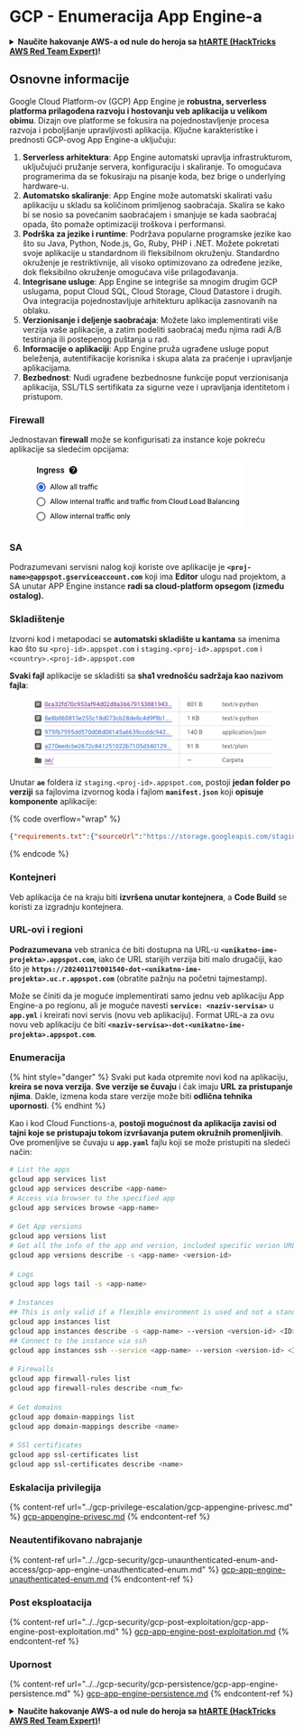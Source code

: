 # GCP - Enumeracija App Engine-a

<details>

<summary><strong>Naučite hakovanje AWS-a od nule do heroja sa</strong> <a href="https://training.hacktricks.xyz/courses/arte"><strong>htARTE (HackTricks AWS Red Team Expert)</strong></a><strong>!</strong></summary>

Drugi načini podrške HackTricks-u:

* Ako želite da vidite **vašu kompaniju reklamiranu na HackTricks-u** ili **preuzmete HackTricks u PDF formatu** proverite [**SUBSCRIPTION PLANS**](https://github.com/sponsors/carlospolop)!
* Nabavite [**zvanični PEASS & HackTricks swag**](https://peass.creator-spring.com)
* Otkrijte [**The PEASS Family**](https://opensea.io/collection/the-peass-family), našu kolekciju ekskluzivnih [**NFT-ova**](https://opensea.io/collection/the-peass-family)
* **Pridružite se** 💬 [**Discord grupi**](https://discord.gg/hRep4RUj7f) ili [**telegram grupi**](https://t.me/peass) ili nas **pratite** na **Twitter-u** 🐦 [**@hacktricks_live**](https://twitter.com/hacktricks_live)**.**
* **Podelite svoje hakovanje trikove slanjem PR-ova na** [**HackTricks**](https://github.com/carlospolop/hacktricks) i [**HackTricks Cloud**](https://github.com/carlospolop/hacktricks-cloud) github repozitorijume.

</details>

## Osnovne informacije <a href="#reviewing-app-engine-configurations" id="reviewing-app-engine-configurations"></a>


Google Cloud Platform-ov (GCP) App Engine je **robustna, serverless platforma prilagođena razvoju i hostovanju veb aplikacija u velikom obimu**. Dizajn ove platforme se fokusira na pojednostavljenje procesa razvoja i poboljšanje upravljivosti aplikacija. Ključne karakteristike i prednosti GCP-ovog App Engine-a uključuju:

1. **Serverless arhitektura**: App Engine automatski upravlja infrastrukturom, uključujući pružanje servera, konfiguraciju i skaliranje. To omogućava programerima da se fokusiraju na pisanje koda, bez brige o underlying hardware-u.
2. **Automatsko skaliranje**: App Engine može automatski skalirati vašu aplikaciju u skladu sa količinom primljenog saobraćaja. Skalira se kako bi se nosio sa povećanim saobraćajem i smanjuje se kada saobraćaj opada, što pomaže optimizaciji troškova i performansi.
3. **Podrška za jezike i runtime**: Podržava popularne programske jezike kao što su Java, Python, Node.js, Go, Ruby, PHP i .NET. Možete pokretati svoje aplikacije u standardnom ili fleksibilnom okruženju. Standardno okruženje je restriktivnije, ali visoko optimizovano za određene jezike, dok fleksibilno okruženje omogućava više prilagođavanja.
4. **Integrisane usluge**: App Engine se integriše sa mnogim drugim GCP uslugama, poput Cloud SQL, Cloud Storage, Cloud Datastore i drugih. Ova integracija pojednostavljuje arhitekturu aplikacija zasnovanih na oblaku.
5. **Verzionisanje i deljenje saobraćaja**: Možete lako implementirati više verzija vaše aplikacije, a zatim podeliti saobraćaj među njima radi A/B testiranja ili postepenog puštanja u rad.
6. **Informacije o aplikaciji**: App Engine pruža ugrađene usluge poput beleženja, autentifikacije korisnika i skupa alata za praćenje i upravljanje aplikacijama.
7. **Bezbednost**: Nudi ugrađene bezbednosne funkcije poput verzionisanja aplikacija, SSL/TLS sertifikata za sigurne veze i upravljanja identitetom i pristupom.

### Firewall

Jednostavan **firewall** može se konfigurisati za instance koje pokreću aplikacije sa sledećim opcijama:

<figure><img src="../../../.gitbook/assets/image (3) (1) (2).png" alt=""><figcaption></figcaption></figure>

### SA

Podrazumevani servisni nalog koji koriste ove aplikacije je **`<proj-name>@appspot.gserviceaccount.com`** koji ima **Editor** ulogu nad projektom, a SA unutar APP Engine instance **radi sa cloud-platform opsegom (između ostalog).**

### Skladištenje

Izvorni kod i metapodaci se **automatski skladište u kantama** sa imenima kao što su `<proj-id>.appspot.com` i `staging.<proj-id>.appspot.com` i `<country>.<proj-id>.appspot.com`&#x20;

**Svaki fajl** aplikacije se skladišti sa **sha1 vrednošću sadržaja kao nazivom fajla**:

<figure><img src="../../../.gitbook/assets/image (4) (6).png" alt=""><figcaption></figcaption></figure>

Unutar **`ae`** foldera iz `staging.<proj-id>.appspot.com`, postoji **jedan folder po verziji** sa fajlovima izvornog koda i fajlom **`manifest.json`** koji **opisuje komponente** aplikacije:

{% code overflow="wrap" %}
```json
{"requirements.txt":{"sourceUrl":"https://storage.googleapis.com/staging.onboarding-host-98efbf97812843.appspot.com/a270eedcbe2672c841251022b7105d340129d108","sha1Sum":"a270eedc_be2672c8_41251022_b7105d34_0129d108"},"main_test.py":{"sourceUrl":"https://storage.googleapis.com/staging.onboarding-host-98efbf97812843.appspot.com/0ca32fd70c953af94d02d8a36679153881943f32","sha1Sum":"0ca32fd7_0c953af9_4d02d8a ...
```
{% endcode %}

### Kontejneri

Veb aplikacija će na kraju biti **izvršena unutar kontejnera**, a **Code Build** se koristi za izgradnju kontejnera.

### URL-ovi i regioni

**Podrazumevana** veb stranica će biti dostupna na URL-u **`<unikatno-ime-projekta>.appspot.com`**, iako će URL starijih verzija biti malo drugačiji, kao što je **`https://20240117t001540-dot-<unikatno-ime-projekta>.uc.r.appspot.com`** (obratite pažnju na početni tajmestamp).

Može se činiti da je moguće implementirati samo jednu veb aplikaciju App Engine-a po regionu, ali je moguće navesti **`service: <naziv-servisa>`** u **`app.yml`** i kreirati novi servis (novu veb aplikaciju). Format URL-a za ovu novu veb aplikaciju će biti **`<naziv-servisa>-dot-<unikatno-ime-projekta>.appspot.com`**.

### Enumeracija

{% hint style="danger" %}
Svaki put kada otpremite novi kod na aplikaciju, **kreira se nova verzija**. **Sve verzije se čuvaju** i čak imaju **URL za pristupanje njima**. Dakle, izmena koda stare verzije može biti **odlična tehnika upornosti**.
{% endhint %}

Kao i kod Cloud Functions-a, **postoji mogućnost da aplikacija zavisi od tajni koje se pristupaju tokom izvršavanja putem okružnih promenljivih**. Ove promenljive se čuvaju u **`app.yaml`** fajlu koji se može pristupiti na sledeći način:
```bash
# List the apps
gcloud app services list
gcloud app services describe <app-name>
# Access via browser to the specified app
gcloud app services browse <app-name>

# Get App versions
gcloud app versions list
# Get all the info of the app and version, included specific verion URL and the env
gcloud app versions describe -s <app-name> <version-id>

# Logs
gcloud app logs tail -s <app-name>

# Instances
## This is only valid if a flexible environment is used and not a standard one
gcloud app instances list
gcloud app instances describe -s <app-name> --version <version-id> <ID>
## Connect to the instance via ssh
gcloud app instances ssh --service <app-name> --version <version-id> <ID>

# Firewalls
gcloud app firewall-rules list
gcloud app firewall-rules describe <num_fw>

# Get domains
gcloud app domain-mappings list
gcloud app domain-mappings describe <name>

# SSl certificates
gcloud app ssl-certificates list
gcloud app ssl-certificates describe <name>
```
### Eskalacija privilegija

{% content-ref url="../gcp-privilege-escalation/gcp-appengine-privesc.md" %}
[gcp-appengine-privesc.md](../gcp-privilege-escalation/gcp-appengine-privesc.md)
{% endcontent-ref %}

### Neautentifikovano nabrajanje

{% content-ref url="../../gcp-security/gcp-unaunthenticated-enum-and-access/gcp-app-engine-unauthenticated-enum.md" %}
[gcp-app-engine-unauthenticated-enum.md](../../gcp-security/gcp-unaunthenticated-enum-and-access/gcp-app-engine-unauthenticated-enum.md)
{% endcontent-ref %}

### Post eksploatacija

{% content-ref url="../../gcp-security/gcp-post-exploitation/gcp-app-engine-post-exploitation.md" %}
[gcp-app-engine-post-exploitation.md](../../gcp-security/gcp-post-exploitation/gcp-app-engine-post-exploitation.md)
{% endcontent-ref %}

### Upornost

{% content-ref url="../../gcp-security/gcp-persistence/gcp-app-engine-persistence.md" %}
[gcp-app-engine-persistence.md](../../gcp-security/gcp-persistence/gcp-app-engine-persistence.md)
{% endcontent-ref %}

<details>

<summary><strong>Naučite hakovanje AWS-a od nule do heroja sa</strong> <a href="https://training.hacktricks.xyz/courses/arte"><strong>htARTE (HackTricks AWS Red Team Expert)</strong></a><strong>!</strong></summary>

Drugi načini podrške HackTricks-u:

* Ako želite da vidite **vašu kompaniju reklamiranu na HackTricks-u** ili **preuzmete HackTricks u PDF formatu** proverite [**SUBSCRIPTION PLANS**](https://github.com/sponsors/carlospolop)!
* Nabavite [**zvanični PEASS & HackTricks swag**](https://peass.creator-spring.com)
* Otkrijte [**The PEASS Family**](https://opensea.io/collection/the-peass-family), našu kolekciju ekskluzivnih [**NFT-ova**](https://opensea.io/collection/the-peass-family)
* **Pridružite se** 💬 [**Discord grupi**](https://discord.gg/hRep4RUj7f) ili [**telegram grupi**](https://t.me/peass) ili nas **pratite** na **Twitter-u** 🐦 [**@hacktricks_live**](https://twitter.com/hacktricks_live)**.**
* **Podelite svoje hakovanje trikove slanjem PR-ova na** [**HackTricks**](https://github.com/carlospolop/hacktricks) i [**HackTricks Cloud**](https://github.com/carlospolop/hacktricks-cloud) github repozitorijume.

</details>
